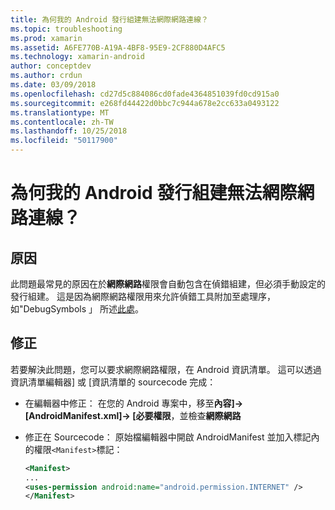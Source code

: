 ```yaml
---
title: 為何我的 Android 發行組建無法網際網路連線？
ms.topic: troubleshooting
ms.prod: xamarin
ms.assetid: A6FE770B-A19A-4BF8-95E9-2CF880D4AFC5
ms.technology: xamarin-android
author: conceptdev
ms.author: crdun
ms.date: 03/09/2018
ms.openlocfilehash: cd27d5c884086cd0fade4364851039fd0cd915a0
ms.sourcegitcommit: e268fd44422d0bbc7c944a678e2cc633a0493122
ms.translationtype: MT
ms.contentlocale: zh-TW
ms.lasthandoff: 10/25/2018
ms.locfileid: "50117900"
---
```

# <a name="why-cant-my-android-release-build-connect-to-the-internet"></a>為何我的 Android 發行組建無法網際網路連線？

## <a name="cause"></a>原因

此問題最常見的原因在於**網際網路**權限會自動包含在偵錯組建，但必須手動設定的發行組建。 這是因為網際網路權限用來允許偵錯工具附加至處理序，如"DebugSymbols 」 所述[此處](~/android/deploy-test/building-apps/build-process.md)。


## <a name="fix"></a>修正

若要解決此問題，您可以要求網際網路權限，在 Android 資訊清單。 這可以透過資訊清單編輯器] 或 [資訊清單的 sourcecode 完成：

-   在編輯器中修正： 在您的 Android 專案中，移至**內容]-> [AndroidManifest.xml]-> [必要權限**，並檢查**網際網路**

-   修正在 Sourcecode： 原始檔編輯器中開啟 AndroidManifest 並加入標記內的權限`<Manifest>`標記：

    ```xml
    <Manifest>
    ...
    <uses-permission android:name="android.permission.INTERNET" />
    </Manifest>
    ```
